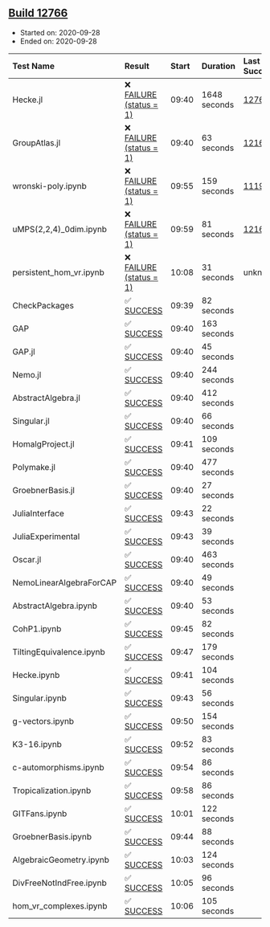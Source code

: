 ## [Build 12766](https://oscarci.mathematik.uni-kl.de/job/oscar/12766/)

* Started on: 2020-09-28
* Ended on: 2020-09-28

| Test Name    | Result | Start | Duration | Last Success | First Failure |
|:-------------|:-------|:------|:---------|:-------------|:--------------|
| Hecke.jl | ❌ [FAILURE (status = 1)](https://oscarci.mathematik.uni-kl.de/job/oscar/12766/artifact/logs/build-12766/Hecke.jl.log) | 09:40 | 1648 seconds | [12764](https://oscarci.mathematik.uni-kl.de/job/oscar/12764/) | [12765](https://oscarci.mathematik.uni-kl.de/job/oscar/12765/) |
| GroupAtlas.jl | ❌ [FAILURE (status = 1)](https://oscarci.mathematik.uni-kl.de/job/oscar/12766/artifact/logs/build-12766/GroupAtlas.jl.log) | 09:40 | 63 seconds | [12167](https://oscarci.mathematik.uni-kl.de/job/oscar/12167/) | [12168](https://oscarci.mathematik.uni-kl.de/job/oscar/12168/) |
| wronski-poly.ipynb | ❌ [FAILURE (status = 1)](https://oscarci.mathematik.uni-kl.de/job/oscar/12766/artifact/logs/build-12766/wronski-poly.ipynb.log) | 09:55 | 159 seconds | [11192](https://oscarci.mathematik.uni-kl.de/job/oscar/11192/) | [11193](https://oscarci.mathematik.uni-kl.de/job/oscar/11193/) |
| uMPS(2,2,4)_0dim.ipynb | ❌ [FAILURE (status = 1)](https://oscarci.mathematik.uni-kl.de/job/oscar/12766/artifact/logs/build-12766/uMPS-2-2-4-_0dim.ipynb.log) | 09:59 | 81 seconds | [12167](https://oscarci.mathematik.uni-kl.de/job/oscar/12167/) | [12168](https://oscarci.mathematik.uni-kl.de/job/oscar/12168/) |
| persistent_hom_vr.ipynb | ❌ [FAILURE (status = 1)](https://oscarci.mathematik.uni-kl.de/job/oscar/12766/artifact/logs/build-12766/persistent_hom_vr.ipynb.log) | 10:08 | 31 seconds | unknown | unknown |
| CheckPackages | ✅ [SUCCESS](https://oscarci.mathematik.uni-kl.de/job/oscar/12766/artifact/logs/build-12766/CheckPackages.log) | 09:39 | 82 seconds |  |  |
| GAP | ✅ [SUCCESS](https://oscarci.mathematik.uni-kl.de/job/oscar/12766/artifact/logs/build-12766/GAP.log) | 09:40 | 163 seconds |  |  |
| GAP.jl | ✅ [SUCCESS](https://oscarci.mathematik.uni-kl.de/job/oscar/12766/artifact/logs/build-12766/GAP.jl.log) | 09:40 | 45 seconds |  |  |
| Nemo.jl | ✅ [SUCCESS](https://oscarci.mathematik.uni-kl.de/job/oscar/12766/artifact/logs/build-12766/Nemo.jl.log) | 09:40 | 244 seconds |  |  |
| AbstractAlgebra.jl | ✅ [SUCCESS](https://oscarci.mathematik.uni-kl.de/job/oscar/12766/artifact/logs/build-12766/AbstractAlgebra.jl.log) | 09:40 | 412 seconds |  |  |
| Singular.jl | ✅ [SUCCESS](https://oscarci.mathematik.uni-kl.de/job/oscar/12766/artifact/logs/build-12766/Singular.jl.log) | 09:40 | 66 seconds |  |  |
| HomalgProject.jl | ✅ [SUCCESS](https://oscarci.mathematik.uni-kl.de/job/oscar/12766/artifact/logs/build-12766/HomalgProject.jl.log) | 09:41 | 109 seconds |  |  |
| Polymake.jl | ✅ [SUCCESS](https://oscarci.mathematik.uni-kl.de/job/oscar/12766/artifact/logs/build-12766/Polymake.jl.log) | 09:40 | 477 seconds |  |  |
| GroebnerBasis.jl | ✅ [SUCCESS](https://oscarci.mathematik.uni-kl.de/job/oscar/12766/artifact/logs/build-12766/GroebnerBasis.jl.log) | 09:40 | 27 seconds |  |  |
| JuliaInterface | ✅ [SUCCESS](https://oscarci.mathematik.uni-kl.de/job/oscar/12766/artifact/logs/build-12766/JuliaInterface.log) | 09:43 | 22 seconds |  |  |
| JuliaExperimental | ✅ [SUCCESS](https://oscarci.mathematik.uni-kl.de/job/oscar/12766/artifact/logs/build-12766/JuliaExperimental.log) | 09:43 | 39 seconds |  |  |
| Oscar.jl | ✅ [SUCCESS](https://oscarci.mathematik.uni-kl.de/job/oscar/12766/artifact/logs/build-12766/Oscar.jl.log) | 09:40 | 463 seconds |  |  |
| NemoLinearAlgebraForCAP | ✅ [SUCCESS](https://oscarci.mathematik.uni-kl.de/job/oscar/12766/artifact/logs/build-12766/NemoLinearAlgebraForCAP.log) | 09:40 | 49 seconds |  |  |
| AbstractAlgebra.ipynb | ✅ [SUCCESS](https://oscarci.mathematik.uni-kl.de/job/oscar/12766/artifact/logs/build-12766/AbstractAlgebra.ipynb.log) | 09:40 | 53 seconds |  |  |
| CohP1.ipynb | ✅ [SUCCESS](https://oscarci.mathematik.uni-kl.de/job/oscar/12766/artifact/logs/build-12766/CohP1.ipynb.log) | 09:45 | 82 seconds |  |  |
| TiltingEquivalence.ipynb | ✅ [SUCCESS](https://oscarci.mathematik.uni-kl.de/job/oscar/12766/artifact/logs/build-12766/TiltingEquivalence.ipynb.log) | 09:47 | 179 seconds |  |  |
| Hecke.ipynb | ✅ [SUCCESS](https://oscarci.mathematik.uni-kl.de/job/oscar/12766/artifact/logs/build-12766/Hecke.ipynb.log) | 09:41 | 104 seconds |  |  |
| Singular.ipynb | ✅ [SUCCESS](https://oscarci.mathematik.uni-kl.de/job/oscar/12766/artifact/logs/build-12766/Singular.ipynb.log) | 09:43 | 56 seconds |  |  |
| g-vectors.ipynb | ✅ [SUCCESS](https://oscarci.mathematik.uni-kl.de/job/oscar/12766/artifact/logs/build-12766/g-vectors.ipynb.log) | 09:50 | 154 seconds |  |  |
| K3-16.ipynb | ✅ [SUCCESS](https://oscarci.mathematik.uni-kl.de/job/oscar/12766/artifact/logs/build-12766/K3-16.ipynb.log) | 09:52 | 83 seconds |  |  |
| c-automorphisms.ipynb | ✅ [SUCCESS](https://oscarci.mathematik.uni-kl.de/job/oscar/12766/artifact/logs/build-12766/c-automorphisms.ipynb.log) | 09:54 | 86 seconds |  |  |
| Tropicalization.ipynb | ✅ [SUCCESS](https://oscarci.mathematik.uni-kl.de/job/oscar/12766/artifact/logs/build-12766/Tropicalization.ipynb.log) | 09:58 | 86 seconds |  |  |
| GITFans.ipynb | ✅ [SUCCESS](https://oscarci.mathematik.uni-kl.de/job/oscar/12766/artifact/logs/build-12766/GITFans.ipynb.log) | 10:01 | 122 seconds |  |  |
| GroebnerBasis.ipynb | ✅ [SUCCESS](https://oscarci.mathematik.uni-kl.de/job/oscar/12766/artifact/logs/build-12766/GroebnerBasis.ipynb.log) | 09:44 | 88 seconds |  |  |
| AlgebraicGeometry.ipynb | ✅ [SUCCESS](https://oscarci.mathematik.uni-kl.de/job/oscar/12766/artifact/logs/build-12766/AlgebraicGeometry.ipynb.log) | 10:03 | 124 seconds |  |  |
| DivFreeNotIndFree.ipynb | ✅ [SUCCESS](https://oscarci.mathematik.uni-kl.de/job/oscar/12766/artifact/logs/build-12766/DivFreeNotIndFree.ipynb.log) | 10:05 | 96 seconds |  |  |
| hom_vr_complexes.ipynb | ✅ [SUCCESS](https://oscarci.mathematik.uni-kl.de/job/oscar/12766/artifact/logs/build-12766/hom_vr_complexes.ipynb.log) | 10:06 | 105 seconds |  |  |
